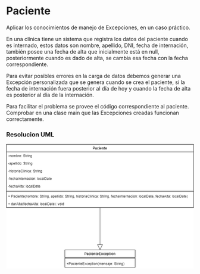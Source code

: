 
# Paciente

Aplicar los conocimientos de manejo de Excepciones, en un caso práctico.

En una clínica tiene un sistema que registra los datos del paciente cuando es internado, estos datos son nombre, apellido, DNI, fecha de internación, también posee una fecha de alta que inicialmente está en null, posteriormente cuando es dado de alta, se cambia esa fecha con la fecha correspondiente.

Para evitar posibles errores en la carga de datos debemos generar una Excepción personalizada que se genera cuando se crea el paciente, si la fecha de internación fuera posterior al día de hoy y cuando la fecha de alta es posterior al día de la internación.

Para facilitar el problema se provee el código correspondiente al paciente. Comprobar en una clase main que las Excepciones creadas funcionan correctamente.

### Resolucion UML
![UML-Paciente]( https://github.com/soymilidev/JAVA-I/blob/main/C17/C17-Mesa-Paciente/img/UML-Paciente.png )
